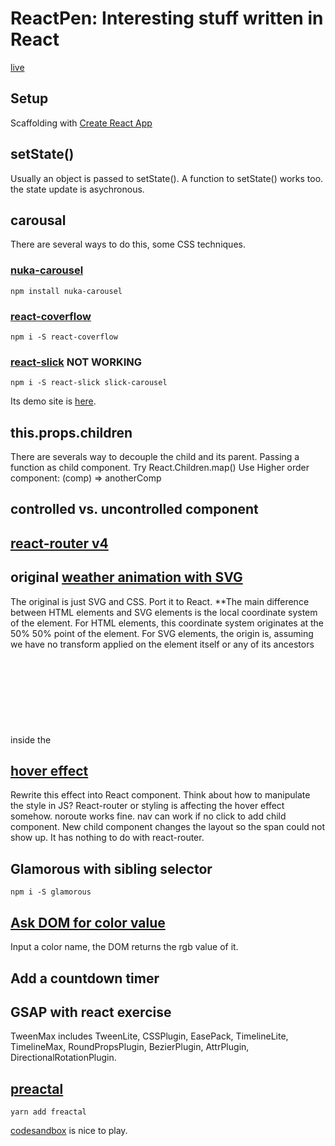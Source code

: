 # ReactPen: Interesting stuff written in React

[live](https://rdwrcode.github.io/reactpen)

## Setup
Scaffolding with [Create React App](https://github.com/facebookincubator/create-react-app)

## setState()
Usually an object is passed to setState(). A function to setState() works too. 
the state update is asychronous.

## carousal
There are several ways to do this, some CSS techniques.

### [nuka-carousel](https://github.com/FormidableLabs/nuka-carousel)
```
npm install nuka-carousel
```
### [react-coverflow](https://github.com/andyyou/react-coverflow)
```
npm i -S react-coverflow
```

### [react-slick](https://github.com/akiran/react-slick) **NOT WORKING**
```
npm i -S react-slick slick-carousel
```
Its demo site is [here](http://neostack.com/opensource/react-slick).

## this.props.children
There are severals way to decouple the child and its parent. 
Passing a function as child component.
Try React.Children.map()
Use Higher order component: (comp) => anotherComp

## controlled vs. uncontrolled component

## [react-router v4](https://github.com/ReactTraining/react-router)

## original [weather animation with SVG](http://codepen.io/thebabydino/pen/qrzpBo)
The original is just SVG and CSS. Port it to React.
**The main difference between HTML elements and SVG elements is the local coordinate system of the element. 
For HTML elements, this coordinate system originates at the 50% 50% point of the element. 
For SVG elements, the origin is, assuming we have no transform applied on the element itself or any of its ancestors inside the <svg> element, at the 0 0 point of the SVG canvas. **

## [hover effect](http://codepen.io/tutsplus/pen/XMPQGV)
Rewrite this effect into React component. Think about how to manipulate the style in JS?
React-router or styling is affecting the hover effect somehow. 
noroute works fine.
nav can work if no click to add child component. New child component changes the layout so the span could not show up.
It has nothing to do with react-router.

## Glamorous with sibling selector
```
npm i -S glamorous
```

## [Ask DOM for color value](http://jsfiddle.net/developit/tneyp3gr/)
Input a color name, the DOM returns the rgb value of it. 

## Add a countdown timer

## GSAP with react exercise
TweenMax includes TweenLite, CSSPlugin, EasePack, TimelineLite, TimelineMax, RoundPropsPlugin, BezierPlugin, AttrPlugin, DirectionalRotationPlugin.

## [preactal](https://github.com/FormidableLabs/freactal)
```
yarn add freactal
```
[codesandbox](https://codesandbox.io/) is nice to play.


